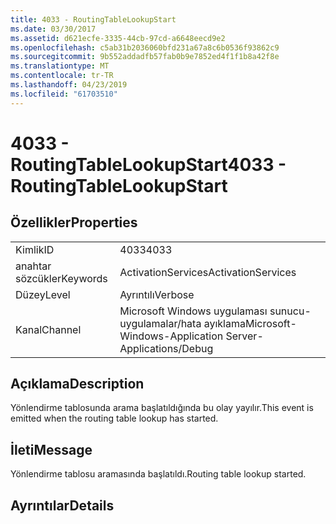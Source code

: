 ```yaml
---
title: 4033 - RoutingTableLookupStart
ms.date: 03/30/2017
ms.assetid: d621ecfe-3335-44cb-97cd-a6648eecd9e2
ms.openlocfilehash: c5ab31b2036060bfd231a67a8c6b0536f93862c9
ms.sourcegitcommit: 9b552addadfb57fab0b9e7852ed4f1f1b8a42f8e
ms.translationtype: MT
ms.contentlocale: tr-TR
ms.lasthandoff: 04/23/2019
ms.locfileid: "61703510"
---
```

# <a name="4033---routingtablelookupstart"></a><span data-ttu-id="a1f1c-102">4033 - RoutingTableLookupStart</span><span class="sxs-lookup"><span data-stu-id="a1f1c-102">4033 - RoutingTableLookupStart</span></span>
## <a name="properties"></a><span data-ttu-id="a1f1c-103">Özellikler</span><span class="sxs-lookup"><span data-stu-id="a1f1c-103">Properties</span></span>  
  
|||  
|-|-|  
|<span data-ttu-id="a1f1c-104">Kimlik</span><span class="sxs-lookup"><span data-stu-id="a1f1c-104">ID</span></span>|<span data-ttu-id="a1f1c-105">4033</span><span class="sxs-lookup"><span data-stu-id="a1f1c-105">4033</span></span>|  
|<span data-ttu-id="a1f1c-106">anahtar sözcükler</span><span class="sxs-lookup"><span data-stu-id="a1f1c-106">Keywords</span></span>|<span data-ttu-id="a1f1c-107">ActivationServices</span><span class="sxs-lookup"><span data-stu-id="a1f1c-107">ActivationServices</span></span>|  
|<span data-ttu-id="a1f1c-108">Düzey</span><span class="sxs-lookup"><span data-stu-id="a1f1c-108">Level</span></span>|<span data-ttu-id="a1f1c-109">Ayrıntılı</span><span class="sxs-lookup"><span data-stu-id="a1f1c-109">Verbose</span></span>|  
|<span data-ttu-id="a1f1c-110">Kanal</span><span class="sxs-lookup"><span data-stu-id="a1f1c-110">Channel</span></span>|<span data-ttu-id="a1f1c-111">Microsoft Windows uygulaması sunucu-uygulamalar/hata ayıklama</span><span class="sxs-lookup"><span data-stu-id="a1f1c-111">Microsoft-Windows-Application Server-Applications/Debug</span></span>|  
  
## <a name="description"></a><span data-ttu-id="a1f1c-112">Açıklama</span><span class="sxs-lookup"><span data-stu-id="a1f1c-112">Description</span></span>  
 <span data-ttu-id="a1f1c-113">Yönlendirme tablosunda arama başlatıldığında bu olay yayılır.</span><span class="sxs-lookup"><span data-stu-id="a1f1c-113">This event is emitted when the routing table lookup has started.</span></span>  
  
## <a name="message"></a><span data-ttu-id="a1f1c-114">İleti</span><span class="sxs-lookup"><span data-stu-id="a1f1c-114">Message</span></span>  
 <span data-ttu-id="a1f1c-115">Yönlendirme tablosu aramasında başlatıldı.</span><span class="sxs-lookup"><span data-stu-id="a1f1c-115">Routing table lookup started.</span></span>  
  
## <a name="details"></a><span data-ttu-id="a1f1c-116">Ayrıntılar</span><span class="sxs-lookup"><span data-stu-id="a1f1c-116">Details</span></span>
